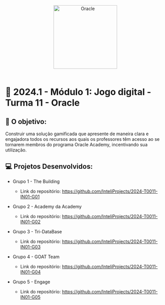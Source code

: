 <div align="center">

<img src="https://upload.wikimedia.org/wikipedia/commons/thumb/5/50/Oracle_logo.svg/2560px-Oracle_logo.svg.png" alt="Oracle" width="200"/>

</div>

<br>

# 🙋 2024.1 - Módulo 1: Jogo digital - Turma 11 - Oracle


## 🎯 O objetivo:

Construir uma solução gamificada que apresente de maneira clara e engajadora todos os recursos aos quais os professores têm acesso ao se tornarem membros do programa Oracle Academy, incentivando sua utilização.


## 💻 Projetos Desenvolvidos: 

- Grupo 1 - The Building
  - Link do repositório: https://github.com/InteliProjects/2024-T0011-IN01-G01

- Grupo 2 - Academy da Academy
  - Link do repositório: https://github.com/InteliProjects/2024-T0011-IN01-G02

- Grupo 3 - Tri-DataBase
  - Link do repositório: https://github.com/InteliProjects/2024-T0011-IN01-G03

- Grupo 4 - GOAT Team 
  - Link do repositório: https://github.com/InteliProjects/2024-T0011-IN01-G04

- Grupo 5 - Engage
  - Link do repositório: https://github.com/InteliProjects/2024-T0011-IN01-G05

